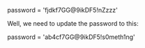 password = 'fjdkf7GG@9ikDF5!nZzzz'


Well, we need to update the password to this:

password = 'ab4cf7GG@9ikDF5!s0meth1ng'
